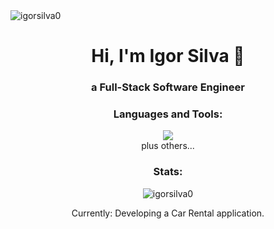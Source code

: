 <div align="center">
  <img align="left" src="https://komarev.com/ghpvc/?username=igorsilva0&label=Profile%20views&color=0e75b6&style=plastic" alt="igorsilva0" />
  <br/>
  <h1 align="center">Hi, I'm Igor Silva 👋</h1>
  <h3>a Full-Stack Software Engineer</h3>

  <h3>Languages and Tools:</h3>
  <p>
    <img src="https://skillicons.dev/icons?i=git,aws,css,express,figma,githubactions,html,js,jest,nextjs,nodejs,notion,npm,ps,postgres,postman,react,sass,supabase,ts,terraform,tailwind,vercel,vscode,vite,vitest,windows" />
    <br/>
    plus others...
    <!-- Add more tools and languages here -->
  </p>

  <h3>Stats:</h3>
    <p>
      <img src="https://github-readme-stats.vercel.app/api/top-langs?username=igorsilva0&show_icons=true&locale=en&layout=compact" alt="igorsilva0" />
    </p>
    <p>  
      Currently: Developing a Car Rental application.
    </p>
</div>
